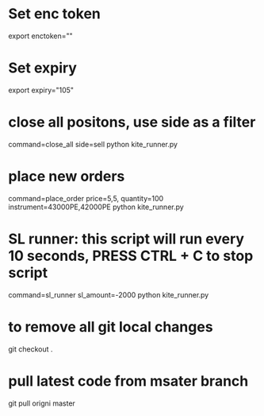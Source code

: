 

# Set enc token
export enctoken=""

# Set expiry
export expiry="105"

# close all positons, use side as a filter
command=close_all side=sell python kite_runner.py

# place new orders
command=place_order price=5,5, quantity=100 instrument=43000PE,42000PE python kite_runner.py

# SL runner: this script will run every 10 seconds, PRESS CTRL + C to stop script
command=sl_runner sl_amount=-2000 python kite_runner.py

# to remove all git local changes
git checkout .

# pull latest code from msater branch
git pull origni master